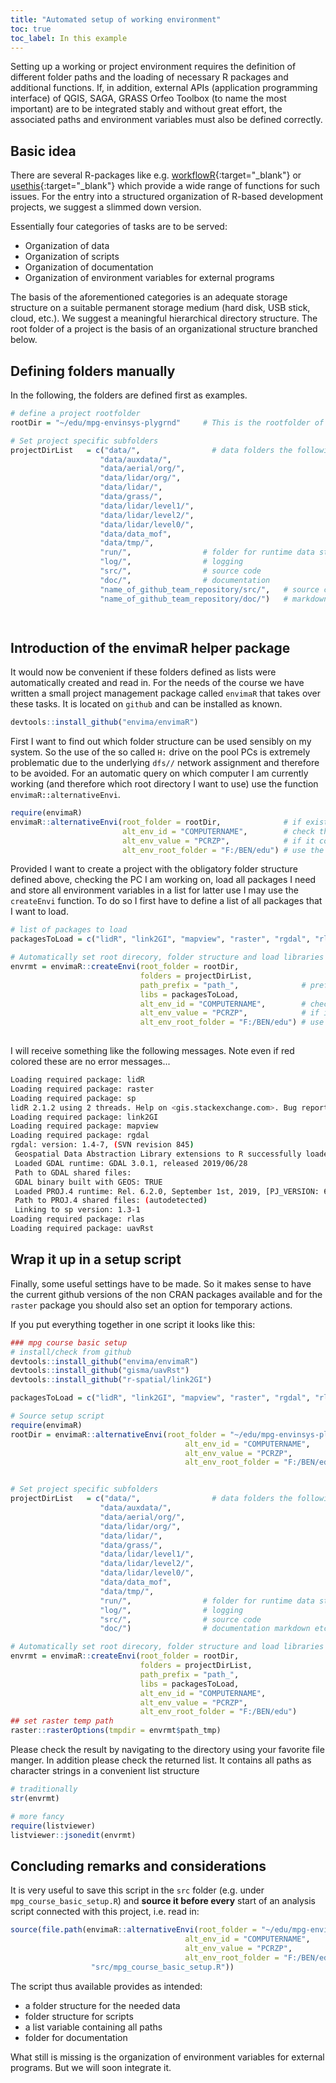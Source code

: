 ```yaml
---
title: "Automated setup of working environment"
toc: true
toc_label: In this example
---
```


Setting up a working or project environment requires the definition of different folder paths and the loading of necessary R packages and additional functions. If, in addition, external APIs (application programming interface) of QGIS, SAGA, GRASS Orfeo Toolbox (to name the most important) are to be integrated stably and without great effort, the associated paths and environment variables must also be defined correctly. 

<!--more-->

## Basic idea

There are several R-packages like e.g. [workflowR](https://jdblischak.github.io/workflowr/){:target="_blank"} or [usethis](https://usethis.r-lib.org/){:target="_blank"}  which provide a wide range of functions for such issues. For the entry into a structured organization of R-based development projects, we suggest a slimmed down version. 

Essentially four categories of tasks are to be served:

- Organization of data 
- Organization of scripts
- Organization of documentation
- Organization of environment variables for external programs

The basis of the aforementioned categories is an adequate storage structure on a suitable permanent storage medium (hard disk, USB stick, cloud, etc.). We suggest a meaningful hierarchical directory structure. The root folder of a project is the basis of an organizational structure branched below.

## Defining folders manually

In the following, the folders are defined first as examples. 

```r
# define a project rootfolder
rootDir = "~/edu/mpg-envinsys-plygrnd"     # This is the rootfolder of the whole project 

# Set project specific subfolders
projectDirList   = c("data/",                # data folders the following are obligatory but you may add more
                    "data/auxdata/",  
                    "data/aerial/org/",
                    "data/lidar/org/",
                    "data/lidar/",
                    "data/grass/",
                    "data/lidar/level1/",
                    "data/lidar/level2/",
                    "data/lidar/level0/",
                    "data/data_mof", 
                    "data/tmp/",
                    "run/",                # folder for runtime data storage
                    "log/",                # logging
                    "src/",                # source code
                    "doc/",                # documentation  
                    "name_of_github_team_repository/src/",   # source code github
                    "name_of_github_team_repository/doc/")   # markdown etc.  github

                    

```

## Introduction of the envimaR helper package 
It would now be convenient if these folders defined as lists were automatically created and read in. For the needs of the course we have written a small project management package called `envimaR` that takes over these tasks. It is located on `github` and can be installed as known.

```r
devtools::install_github("envima/envimaR")
```

First I want to find out which folder structure can be used sensibly on my system. So the use of the so called `H:` drive on the pool PCs is extremely problematic due to the underlying `dfs//` network assignment and therefore to be avoided. For an automatic query on which computer I am currently working (and therefore which root directory I want to use) use the function `envimaR::alternativeEnvi`. 

```r
require(envimaR)
envimaR::alternativeEnvi(root_folder = rootDir,              # if exist this is the root dir 
                         alt_env_id = "COMPUTERNAME",        # check the environment varialbe "COMPUTERNAME"
                         alt_env_value = "PCRZP",            # if it contains the string "PCRZP" (e.g. local PC-Pools)
                         alt_env_root_folder = "F:/BEN/edu") # use the alternative rootfolder
```


Provided I want to create a project with the obligatory folder structure defined above, checking the PC I am working on, load all packages I need  and store all environment variables in a list for latter use  I may use the `createEnvi` function. To do so I first have to define a list of all packages that I want to load. 

```r
# list of packages to load
packagesToLoad = c("lidR", "link2GI", "mapview", "raster", "rgdal", "rlas", "sp", "uavRst")

# Automatically set root direcory, folder structure and load libraries
envrmt = envimaR::createEnvi(root_folder = rootDir,
                             folders = projectDirList,
                             path_prefix = "path_",              # prefix to all path variables that are created 
                             libs = packagesToLoad,                        # list of R-packages that should be loaded
                             alt_env_id = "COMPUTERNAME",        # check the environment varialbe "COMPUTERNAME"
                             alt_env_value = "PCRZP",            # if it contains the string "PCRZP" (e.g. local PC-Pools)
                             alt_env_root_folder = "F:/BEN/edu") # use the alternative rootfolder
                         

```

I will receive something like the following messages. Note even if red colored these are no error messages...


```bash
Loading required package: lidR
Loading required package: raster
Loading required package: sp
lidR 2.1.2 using 2 threads. Help on <gis.stackexchange.com>. Bug report on <github.com/Jean-Romain/lidR>.
Loading required package: link2GI
Loading required package: mapview
Loading required package: rgdal
rgdal: version: 1.4-7, (SVN revision 845)
 Geospatial Data Abstraction Library extensions to R successfully loaded
 Loaded GDAL runtime: GDAL 3.0.1, released 2019/06/28
 Path to GDAL shared files: 
 GDAL binary built with GEOS: TRUE 
 Loaded PROJ.4 runtime: Rel. 6.2.0, September 1st, 2019, [PJ_VERSION: 620]
 Path to PROJ.4 shared files: (autodetected)
 Linking to sp version: 1.3-1 
Loading required package: rlas
Loading required package: uavRst
```
## Wrap it up in a setup script

Finally, some useful settings have to be made. So it makes sense to have the current github versions of the non CRAN packages available and for the `raster` package you should also set an option for temporary actions.

If you put everything together in one script it looks like this:


```r
### mpg course basic setup
# install/check from github
devtools::install_github("envima/envimaR")
devtools::install_github("gisma/uavRst")
devtools::install_github("r-spatial/link2GI")

packagesToLoad = c("lidR", "link2GI", "mapview", "raster", "rgdal", "rlas", "sp", "uavRst", "sf")

# Source setup script
require(envimaR)
rootDir = envimaR::alternativeEnvi(root_folder = "~/edu/mpg-envinsys-plygrnd",
                                       alt_env_id = "COMPUTERNAME",
                                       alt_env_value = "PCRZP",
                                       alt_env_root_folder = "F:/BEN/edu")


# Set project specific subfolders
projectDirList   = c("data/",                # data folders the following are obligatory but you may add more
                    "data/auxdata/",  
                    "data/aerial/org/",
                    "data/lidar/org/",
                    "data/lidar/",
                    "data/grass/",
                    "data/lidar/level1/",
                    "data/lidar/level2/",
                    "data/lidar/level0/",
                    "data/data_mof", 
                    "data/tmp/",
                    "run/",                # folder for runtime data storage
                    "log/",                # logging
                    "src/",                # source code
                    "doc/")                # documentation markdown etc.

# Automatically set root direcory, folder structure and load libraries
envrmt = envimaR::createEnvi(root_folder = rootDir,
                             folders = projectDirList,
                             path_prefix = "path_",
                             libs = packagesToLoad,
                             alt_env_id = "COMPUTERNAME",
                             alt_env_value = "PCRZP",
                             alt_env_root_folder = "F:/BEN/edu")
## set raster temp path
raster::rasterOptions(tmpdir = envrmt$path_tmp)
```

Please check the result by navigating to the directory using your favorite file manger. In addition please check the returned list. It contains all paths as character strings in a convenient  list structure

```r
# traditionally
str(envrmt)

# more fancy
require(listviewer)
listviewer::jsonedit(envrmt)  
```

## Concluding remarks and considerations
It is very useful to save this script in the `src` folder (e.g. under `mpg_course_basic_setup.R`) and **source it before every** start of an analysis script connected with this project, i.e. read in:
```r
source(file.path(envimaR::alternativeEnvi(root_folder = "~/edu/mpg-envinsys-plygrnd",
                                       alt_env_id = "COMPUTERNAME",
                                       alt_env_value = "PCRZP",
                                       alt_env_root_folder = "F:/BEN/edu"),
                  "src/mpg_course_basic_setup.R"))
```

The script thus available provides as intended:

- a folder structure for the needed data 
- folder structure for scripts
- a list variable containing all paths 
- folder for documentation

What still is missing is the organization of environment variables for external programs. But we will soon integrate it.